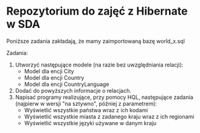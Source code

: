 # Repozytorium do zajęć z Hibernate w SDA
Poniższe zadania zakładają, że mamy zaimportowaną bazę world_x.sql

Zadania:
1. Utworzyć następujące modele (na razie bez uwzględniania relacji):
   - Model dla encji City
   - Model dla encji Country
   - Model dla encji CountryLanguage
2. Dodać do powyższych informacje o relacjach.
3. Napisać programy realizujące, przy pomocy HQL, następujące zadania (najpierw w wersji "na sztywno", później z parametrem):
   - Wyświetlić wszystkie państwa wraz z ich kodami
   - Wyświetlić wszystkie miasta z zadanego kraju wraz z ich regionami
   - Wyświetlić wszystkie języki używane w danym kraju
